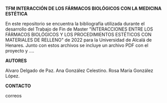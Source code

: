 **TFM INTERACCIÓN DE LOS FÁRMACOS BIOLÓGICOS CON LA MEDICINA ESTÉTICA**

En este repositorio se encuentra la bibliografía utilizada durante el desarrollo del Trabajo de Fin de Master "INTERACCIONES ENTRE LOS FÁRMACOS BIOLÓGICOS Y LOS PROCEDIMIENTOS ESTÉTICOS CON MATERIALES DE RELLENO" de 2022 para la Universidad de Alcalá de Henares.
Junto con estos archivos se incluye un archivo PDF con el proyecto y ....

**AUTORES**

Alvaro Delgado de Paz.
Ana González Celestino.
Rosa María González López.

**CONTACTO**

correos

